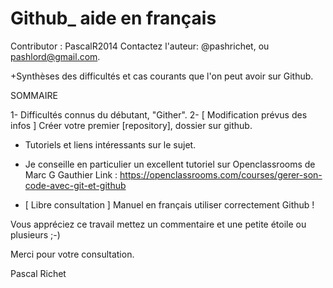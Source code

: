 # Github_ aide en français 

Contributor : PascalR2014
Contactez l'auteur: @pashrichet, ou pashlord@gmail.com.

+Synthèses des difficultés et cas courants que l'on peut avoir sur Github.

SOMMAIRE

1- Difficultés connus du débutant, "Gither".
2- [ Modification prévus des infos ] Créer votre premier [repository], dossier sur github. 


+ Tutoriels et liens intéressants sur le sujet.

* Je conseille en particulier un excellent tutoriel sur Openclassrooms de Marc G Gauthier
Link : https://openclassrooms.com/courses/gerer-son-code-avec-git-et-github

* [ Libre consultation ] Manuel en français utiliser correctement Github !

Vous appréciez ce travail mettez un commentaire et une petite étoile ou plusieurs ;-)

Merci pour votre consultation.

Pascal Richet


